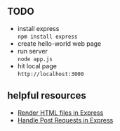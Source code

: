 ## TODO
- install express  
`npm install express`
- create hello-world web page
- run server  
`node app.js`
- hit local page  
`http://localhost:3000`


## helpful resources
- [Render HTML files in Express](https://codeforgeek.com/render-html-file-expressjs/)
- [Handle Post Requests in Express](https://expressjs.com/en/4x/api.html#req.body)
